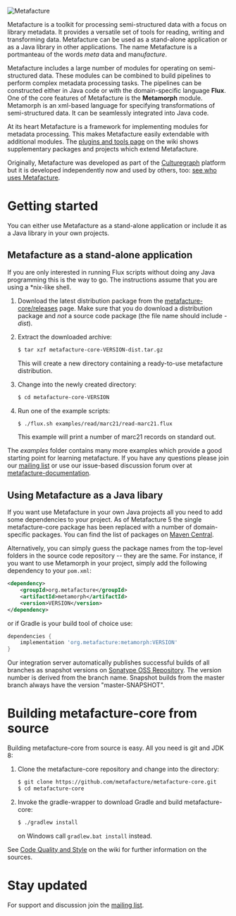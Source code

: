 ![Metafacture](https://raw.github.com/wiki/metafacture/metafacture-core/img/metafacture.png)

Metafacture is a toolkit for processing semi-structured data with a focus on library metadata. It provides a versatile set of tools for reading, writing and transforming data. Metafacture can be used as a stand-alone application or as a Java library in other applications. The name Metafacture is a portmanteau of the words *meta* data and manu*facture*.

Metafacture includes a large number of modules for operating on semi-structured data. These modules can be combined to build pipelines to perform complex metadata processing tasks. The pipelines can be constructed either in Java code or with the domain-specific language **Flux**. One of the core features of Metafacture is the **Metamorph** module. Metamorph is an xml-based language for specifying transformations of semi-structured data. It can be seamlessly integrated into Java code.

At its heart Metafacture is a framework for implementing modules for metadata processing. This makes Metafacture easily extendable with additional modules. The [plugins and tools page](https://github.com/metafacture/metafacture-core/wiki/Plugins-and-Tools) on the wiki shows supplementary packages and projects which extend Metafacture.

Originally, Metafacture was developed as part of the [Culturegraph](http://culturegraph.org) platform but it is developed independently now and used by others, too: [see who uses Metafacture](https://github.com/metafacture/metafacture-core/wiki/Who-uses-Metafacture).

# Getting started

You can either use Metafacture as a stand-alone application or include it as a Java library in your own projects.

## Metafacture as a stand-alone application
 
If you are only interested in running Flux scripts without doing any Java programming this is the way to go. The instructions assume that you are using a *nix-like shell.

1. Download the latest distribution package from the [metafacture-core/releases](https://github.com/metafacture/metafacture-core/releases) page. Make sure that you do download a distribution package and _not_ a source code package (the file name should include *-dist*).

2. Extract the downloaded archive:
   ```bash
   $ tar xzf metafacture-core-VERSION-dist.tar.gz
   ```
   This will create a new directory containing a ready-to-use metafacture distribution.
3. Change into the newly created directory:
   ```bash
   $ cd metafacture-core-VERSION
   ```
4. Run one of the example scripts:
   ```bash
   $ ./flux.sh examples/read/marc21/read-marc21.flux
   ```
   This example will print a number of marc21 records on standard out.

The _examples_ folder contains many more examples which provide a good starting point for learning metafacture. If you have any questions please join our [mailing list](http://lists.dnb.de/mailman/listinfo/metafacture) or use our issue-based discussion forum over at [metafacture-documentation](https://github.com/culturegraph/metafacture-documentation).


## Using Metafacture as a Java libary

If you want use Metafacture in your own Java projects all you need to add some dependencies to your project. As of Metafacture 5 the single metafacture-core package has been replaced with a number of domain-specific packages. You can find the list of packages on [Maven Central](https://search.maven.org/#search%7Cga%7C1%7Cg%3A%22org.metafacture%22).

Alternatively, you can simply guess the package names from the top-level folders in the source code repository -- they are the same. For instance, if you want to use Metamorph in your project, simply add the following dependency to your `pom.xml`:

```xml
<dependency>
    <groupId>org.metafacture</groupId>
    <artifactId>metamorph</artifactId>
    <version>VERSION</version>
</dependency>
```

or if Gradle is your build tool of choice use:

```groovy
dependencies {
    implementation 'org.metafacture:metamorph:VERSION'
}
```

Our integration server automatically publishes successful builds of all branches as snapshot versions on [Sonatype OSS Repository](https://oss.sonatype.org/index.html#nexus-search;quick~metafacture). The version number is derived from the branch name. Snapshot builds from the master branch always have the version "master-SNAPSHOT".

<!--
TODO: Link to getting started tutorial
-->

# Building metafacture-core from source

Building metafacture-core from source is easy. All you need is git and JDK 8:

1. Clone the metafacture-core repository and change into the directory:

    ```bash
    $ git clone https://github.com/metafacture/metafacture-core.git
    $ cd metafacture-core
    ```

2. Invoke the gradle-wrapper to download Gradle and build metafacture-core:

   ```bash
   $ ./gradlew install
   ```
   on Windows call `gradlew.bat install` instead.

See [Code Quality and Style](https://github.com/metafacture/metafacture-core/wiki/Code-Quality-and-Style) on the wiki for further information on the sources.

<!--
TODO: Include a link to a page which explains how to write plugins
-->

# Stay updated

For support and discussion join the [mailing list](http://lists.dnb.de/mailman/listinfo/metafacture).
